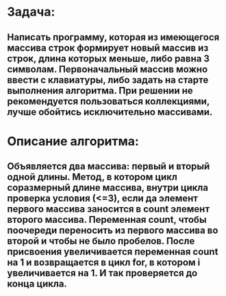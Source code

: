 # Задача: 
## Написать программу, которая из имеющегося массива строк формирует новый массив из строк, длина которых меньше, либо равна 3 символам. Первоначальный массив можно ввести с клавиатуры, либо задать на старте выполнения алгоритма. При решении не рекомендуется пользоваться коллекциями, лучше обойтись исключительно массивами.

# Описание алгоритма:
## Объявляется два массива: первый и вторый одной длины. Метод, в котором цикл соразмерный длине массива, внутри цикла проверка условия (<=3), если да элемент первого массива заносится в count элемент второго массива. Переменная count, чтобы поочереди переносить из первого массива во второй и чтобы не было пробелов. После присвоения увеличивается переменная count на 1 и возвращается в цикл for, в котором i увеличивается на 1. И так проверяется до конца цикла.